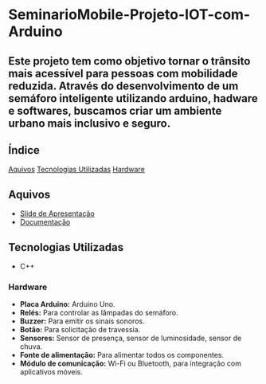 # SeminarioMobile-Projeto-IOT-com-Arduino

## Este projeto tem como objetivo tornar o trânsito mais acessível para pessoas com mobilidade reduzida. Através do desenvolvimento de um semáforo inteligente utilizando arduino, hadware e softwares, buscamos criar um ambiente urbano mais inclusivo e seguro.

## Índice

[Aquivos](#arquivos)
[Tecnologias Utilizadas](#tecnologias-utilizadas)
[Hardware](#hardware)

## Aquivos
- [Slide de Apresentação](https://www.canva.com/design/DAGQml6kZRA/itK2R0OD-qjY3XkfpKP72Q/edit?utm_content=DAGQml6kZRA&utm_campaign=designshare&utm_medium=link2&utm_source=sharebutton)
- [Documentação](https://docs.google.com/document/d/1R13ocuJrtPm3Y62L8yrXpyDy5CvzIHFPy4bCkXwBQOo/edit?usp=sharing)

## Tecnologias Utilizadas
- C++

### Hardware

* **Placa Arduino:** Arduino Uno.
* **Relés:** Para controlar as lâmpadas do semáforo.
* **Buzzer:** Para emitir os sinais sonoros.
* **Botão:** Para solicitação de travessia.
* **Sensores:** Sensor de presença, sensor de luminosidade, sensor de chuva.
* **Fonte de alimentação:** Para alimentar todos os componentes.
* **Módulo de comunicação:** Wi-Fi ou Bluetooth, para integração com aplicativos móveis.
